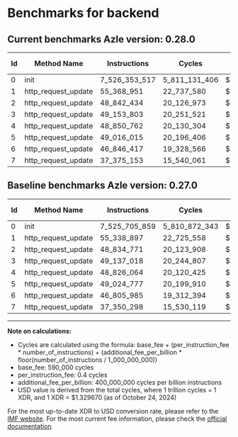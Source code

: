 # Benchmarks for backend

## Current benchmarks Azle version: 0.28.0

| Id  | Method Name         | Instructions  | Cycles        | USD           | USD/Million Calls | Change                            |
| --- | ------------------- | ------------- | ------------- | ------------- | ----------------- | --------------------------------- |
| 0   | init                | 7_526_353_517 | 5_811_131_406 | $0.0077268871 | $7_726.88         | <font color="red">+647_658</font> |
| 1   | http_request_update | 55_368_951    | 22_737_580    | $0.0000302335 | $30.23            | <font color="red">+30_054</font>  |
| 2   | http_request_update | 48_842_434    | 20_126_973    | $0.0000267622 | $26.76            | <font color="red">+7_663</font>   |
| 3   | http_request_update | 49_153_803    | 20_251_521    | $0.0000269278 | $26.92            | <font color="red">+16_785</font>  |
| 4   | http_request_update | 48_850_762    | 20_130_304    | $0.0000267667 | $26.76            | <font color="red">+24_698</font>  |
| 5   | http_request_update | 49_016_015    | 20_196_406    | $0.0000268546 | $26.85            | <font color="green">-8_762</font> |
| 6   | http_request_update | 46_846_417    | 19_328_566    | $0.0000257006 | $25.70            | <font color="red">+40_432</font>  |
| 7   | http_request_update | 37_375_153    | 15_540_061    | $0.0000206632 | $20.66            | <font color="red">+24_855</font>  |

## Baseline benchmarks Azle version: 0.27.0

| Id  | Method Name         | Instructions  | Cycles        | USD           | USD/Million Calls |
| --- | ------------------- | ------------- | ------------- | ------------- | ----------------- |
| 0   | init                | 7_525_705_859 | 5_810_872_343 | $0.0077265426 | $7_726.54         |
| 1   | http_request_update | 55_338_897    | 22_725_558    | $0.0000302175 | $30.21            |
| 2   | http_request_update | 48_834_771    | 20_123_908    | $0.0000267582 | $26.75            |
| 3   | http_request_update | 49_137_018    | 20_244_807    | $0.0000269189 | $26.91            |
| 4   | http_request_update | 48_826_064    | 20_120_425    | $0.0000267535 | $26.75            |
| 5   | http_request_update | 49_024_777    | 20_199_910    | $0.0000268592 | $26.85            |
| 6   | http_request_update | 46_805_985    | 19_312_394    | $0.0000256791 | $25.67            |
| 7   | http_request_update | 37_350_298    | 15_530_119    | $0.0000206499 | $20.64            |

---

**Note on calculations:**

- Cycles are calculated using the formula: base_fee + (per_instruction_fee \* number_of_instructions) + (additional_fee_per_billion \* floor(number_of_instructions / 1_000_000_000))
- base_fee: 590_000 cycles
- per_instruction_fee: 0.4 cycles
- additional_fee_per_billion: 400_000_000 cycles per billion instructions
- USD value is derived from the total cycles, where 1 trillion cycles = 1 XDR, and 1 XDR = $1.329670 (as of October 24, 2024)

For the most up-to-date XDR to USD conversion rate, please refer to the [IMF website](https://www.imf.org/external/np/fin/data/rms_sdrv.aspx).
For the most current fee information, please check the [official documentation](https://internetcomputer.org/docs/current/developer-docs/gas-cost#execution).
